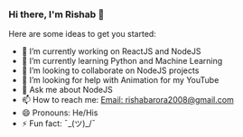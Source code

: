### Hi there, I'm Rishab 👋

Here are some ideas to get you started:

- 🔭 I’m currently working on ReactJS and NodeJS
- 🌱 I’m currently learning Python and Machine Learning
- 👯 I’m looking to collaborate on NodeJS projects
- 🤔 I’m looking for help with Animation for my YouTube
- 💬 Ask me about NodeJS
- 📫 How to reach me: [Email: rishabarora2008@gmail.com](rishabarora2008@gmail.com)
- 😄 Pronouns: He/His
- ⚡ Fun fact: ¯\_(ツ)_/¯
